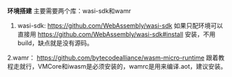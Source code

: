  **环境搭建** 
主要需要两个库：wasi-sdk和wamr

1. wasi-sdk:
https://github.com/WebAssembly/wasi-sdk
如果只配环境可以直接用 https://github.com/WebAssembly/wasi-sdk#install 安装，不用build，缺点就是没有源码。

2.wamr：
https://github.com/bytecodealliance/wasm-micro-runtime
跟着教程走就行，VMCore和iwasm是必须安装的，wamrc是用来编译.aot，建议安装。